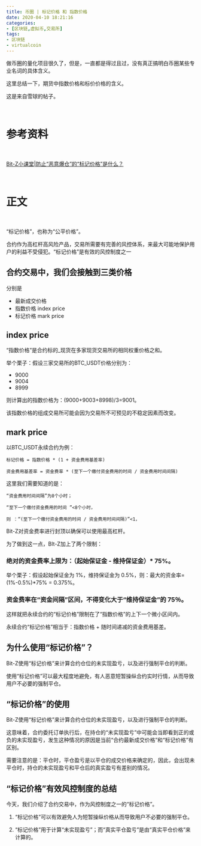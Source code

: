 ```yaml
---
title: 币圈 | 标记价格 和 指数价格
date: 2020-04-10 18:21:16
categories:
- [区块链,虚拟币,交易所]
tags:
- 区块链
- virtualcoin
---
```

做币圈的量化项目很久了，但是，一直都是得过且过，没有真正搞明白币圈某些专业名词的具体含义。

这里总结一下，期货中指数价格和标价价格的含义。

这是来自雪球的帖子。

<!-- more -->

<br/>

# 参考资料

<br/>

[Bit-Z小课堂|防止“恶意爆仓”的“标记价格”是什么？](https://xueqiu.com/1814775139/130863546)

<br/>

# 正文

<br/>

“标记价格”，也称为“公平价格”。

合约作为高杠杆高风险产品，交易所需要有完善的风控体系，来最大可能地保护用户的利益不受侵犯。“标记价格”是有效的风控制度之一

## 合约交易中，我们会接触到三类价格

分别是

- 最新成交价格
- 指数价格 index price
- 标记价格 mark price

## index price

“指数价格”是合约标的_现货在多家现货交易所的相同权重价格之和。

举个栗子：假设三家交易所的BTC_USDT价格分别为：

- 9000
- 9004
- 8999

则计算出的指数价格为：(9000+9003+8998)/3=9001。

该指数价格的组成交易所可能会因为交易所不可预见的不稳定因素而改变。

## mark price

以BTC_USDT永续合约为例：

	标记价格 = 指数价格 * (1 + 资金费用基差率)

	资金费用基差率 = 资金费率 * (至下一个缴付资金费用的时间 / 资金费用时间间隔)


这里我们需要知道的是：

	“资金费用时间间隔”为8个小时；

	“至下一个缴付资金费用的时间 ”<8个小时，

	则 ：“(至下一个缴付资金费用的时间 / 资金费用时间间隔)”<1，

Bit-Z对资金费率进行封顶以确保可以使用最高杠杆。

为了做到这一点，BIt-Z加上了两个限制：

### 绝对的资金费率上限为：（起始保证金 - 维持保证金）* 75%。

举个栗子：假设起始保证金为 1%，维持保证金为 0.5%，则：最大的资金率= (1%-0.5%)\*75% = 0.375%。

### 资金费率在“资金间隔”区间，不得变化大于“维持保证金”的 75％。

这样就把永续合约的“标记价格”限制在了“指数价格”的上下一个微小区间内。

永续合约“标记价格”相当于：指数价格 + 随时间递减的资⾦费⽤基差。

## 为什么使用“标记价格”？

Bit-Z使用“标记价格”来计算合约仓位的未实现盈亏，以及进行强制平仓的判断。

使用“标记价格”可以最大程度地避免，有人恶意短暂操纵合约实时行情，从而导致用户不必要的强制平仓。

## “标记价格”的使用

Bit-Z使用“标记价格”来计算合约仓位的未实现盈亏，以及进行强制平仓的判断。

这意味着，合约委托订单执行后，在持仓的“未实现盈亏”中可能会当即看到正的或负的未实现盈亏，发生这种情况的原因是当前“合约最新成交价格”和“标记价格”有区别。

需要注意的是：平仓时，平仓盈亏是以平仓的成交价格来确定的，因此，会出现未平仓时，持仓的未实现盈亏和平仓后的真实盈亏有差别的情况。

## “标记价格”有效风控制度的总结

今天，我们介绍了合约交易中，作为风控制度之一的“标记价格”。

1. “标记价格”可以有效避免人为短暂操纵价格从而导致用户不必要的强制平仓。

2. “标记价格”用于计算“未实现盈亏”；而“真实平仓盈亏”是由“真实平仓价格”来计算的。

